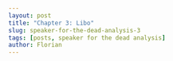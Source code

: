 ```yaml
---
layout: post
title: "Chapter 3: Libo"
slug: speaker-for-the-dead-analysis-3
tags: [posts, speaker for the dead analysis]
author: Florian
---
```




